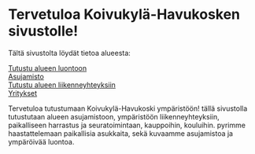 # Tervetuloa Koivukylä-Havukosken sivustolle!

Tältä sivustolta löydät tietoa alueesta:

[Tutustu alueen luontoon](/luonto/)  
[Asujamisto](/asujamisto/)  
[Tutustu alueen liikenneyhteyksiin](/liikenne/)  
[Yritykset](/yritykset/)

Tervetuloa tutustumaan Koivukylä-Havukoski ympäristöön!
tällä sivustolla tutustutaan alueen asujamistoon, ympäristöön liikenneyhteyksiin, paikalliseen harrastus ja seuratoimintaan, kauppoihin, kouluihin.
pyrimme haastattelemaan paikallisia asukkaita, sekä kuvaamme asujamistoa ja ympäröivää luontoa.


